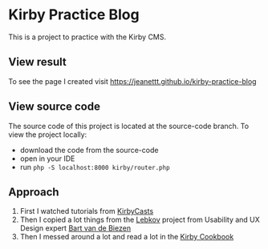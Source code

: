 # Kirby Practice Blog
This is a project to practice with the Kirby CMS.

## View result
To see the page I created visit https://jeanettt.github.io/kirby-practice-blog

## View source code
The source code of this project is located at the source-code branch. 
To view the project locally:
* download the code from the source-code
* open in your IDE
* run ```php -S localhost:8000 kirby/router.php```

## Approach
1. First I watched tutorials from [KirbyCasts](https://www.youtube.com/c/KirbyCasts/videos)
2. Then I copied a lot things from the [Lebkov](https://www.lebkov.nl/) project from Usability and UX Design expert [Bart van de Biezen](https://bartvandebiezen.com/nl)
3. Then I messed around a lot and read a lot in the [Kirby Cookbook](https://getkirby.com/docs/cookbook)
